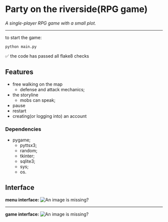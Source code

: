 # Party on the riverside(RPG game)
*A single-player RPG game with a small plot.*
____
to start the game:
```
python main.py
```
:white_check_mark: the code has passed all flake8 checks
## Features
- free walking on the map
  - defense and attack mechanics;
- the storyline
  - mobs can speak;
- pause
- restart
- creating(or logging into) an account
### Dependencies
- pygame;
  - pyttsx3;
  - random;
  - tkinter;
  - sqlite3;
  - sys;
  - os.

## Interface
__menu interface:__
![An image is missing?](Изображения/menu.jpeg "This is how it looks on your computer!")
____
__game interface:__
![An image is missing?](Изображения/game.jpeg "This is how it looks on your computer!")
